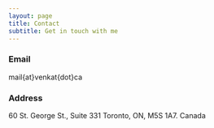 ```yaml
---
layout: page
title: Contact
subtitle: Get in touch with me
---
```


### Email

mail{at}venkat{dot}ca

### Address

60 St. George St., Suite 331
Toronto, ON, M5S 1A7. Canada
